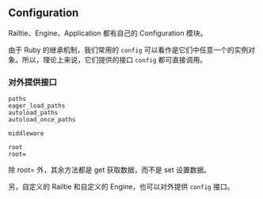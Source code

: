 ## Configuration

Railtie、Engine、Application 都有自己的 Configuration 模块。

由于 Ruby 的继承机制，我们常用的 `config` 可以看作是它们中任意一个的实例对象。所以，理论上来说，它们提供的接口 `config` 都可直接调用。

### 对外提供接口

```
paths
eager_load_paths
autoload_paths
autoload_once_paths

middleware

root
root=
```

除 root= 外，其余方法都是 get 获取数据，而不是 set 设置数据。

另，自定义的 Railtie 和自定义的 Engine，也可以对外提供 `config` 接口。
